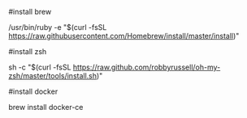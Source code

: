 #install brew
 
/usr/bin/ruby -e "$(curl -fsSL https://raw.githubusercontent.com/Homebrew/install/master/install)"

#install zsh

sh -c "$(curl -fsSL https://raw.github.com/robbyrussell/oh-my-zsh/master/tools/install.sh)"

#install docker

brew install docker-ce


